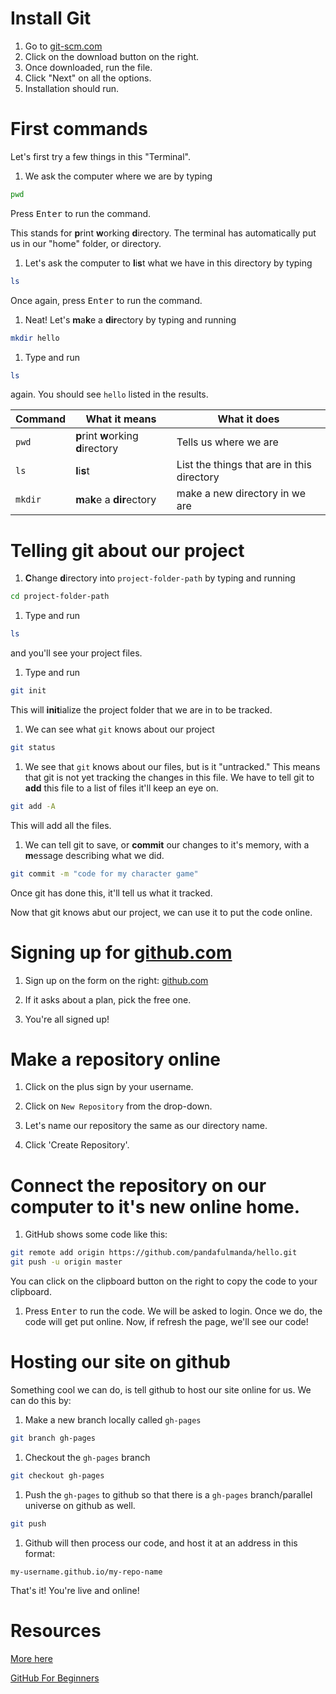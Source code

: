 # Install Git

1. Go to [git-scm.com](http://git-scm.com)
1. Click on the download button on the right.
1. Once downloaded, run the file.
1. Click "Next" on all the options.
1. Installation should run.

# First commands

Let's first try a few things in this "Terminal".

1. We ask the computer where we are by typing

  ```bash
  pwd
  ```

  Press <kbd>Enter</kbd> to run the command.

  This stands for **p**rint **w**orking **d**irectory.  The terminal has automatically put us in our "home" folder, or directory.

1. Let's ask the computer to **l**i**s**t what we have in this directory by typing

  ```bash
  ls
  ```

  Once again, press <kbd>Enter</kbd> to run the command.

1. Neat! Let's **m**a**k**e a **dir**ectory by typing and running

  ```bash
  mkdir hello
  ```

1. Type and run

  ```bash
  ls
  ```

  again.  You should see ```hello``` listed in the results.

| Command | What it means | What it does |
| ------- | ------------- | ------------ |
| `pwd` | **p**rint **w**orking **d**irectory | Tells us where we are |
| `ls` | **l**i**s**t | List the things that are in this directory |
| `mkdir` | **m**a**k**e a **dir**ectory | make a new directory in we are |


# Telling git about our project

1.  **C**hange **d**irectory into ```project-folder-path``` by typing and running

  ```bash
  cd project-folder-path
  ```

1. Type and run

  ```bash
  ls
  ```
  and you'll see your project files.

1. Type and run

  ```bash
  git init
  ```

  This will **init**ialize the project folder that we are in to be tracked.

1. We can see what `git` knows about our project

  ```bash
  git status
  ```

1. We see that `git` knows about our files, but is it "untracked."  This means that git is not yet tracking the changes in this file.  We have to tell git to **add** this file to a list of files it'll keep an eye on.

  ```bash
  git add -A
  ```

  This will add all the files.

1. We can tell git to save, or **commit** our changes to it's memory, with a **m**essage describing what we did.

  ```bash
  git commit -m "code for my character game"
  ```

  Once git has done this, it'll tell us what it tracked.

Now that git knows abut our project, we can use it to put the code online.


# Signing up for [github.com](https://github.com)

1. Sign up on the form on the right: [github.com](https://github.com)

1. If it asks about a plan, pick the free one.

1. You're all signed up!

# Make a repository online

1. Click on the plus sign by your username.

1. Click on `New Repository` from the drop-down.

1. Let's name our repository the same as our directory name.

1. Click 'Create Repository'.

# Connect the repository on our computer to it's new online home.

1. GitHub shows some code like this:

  ```bash
  git remote add origin https://github.com/pandafulmanda/hello.git
  git push -u origin master
  ```

  You can click on the clipboard button on the right to copy the code to your clipboard.

1. Press <kbd>Enter</kbd> to run the code. We will be asked to login.  Once we do, the code will get put online.  Now, if refresh the page, we'll see our code!

# Hosting our site on github

Something cool we can do, is tell github to host our site online for us. We can do this by:

1. Make a new branch locally called `gh-pages`

  ```bash
  git branch gh-pages
  ```

1. Checkout the `gh-pages` branch

  ```bash
  git checkout gh-pages
  ```

1. Push the `gh-pages` to github so that there is a `gh-pages` branch/parallel universe on github as well.

  ```bash
  git push
  ```

1. Github will then process our code, and host it at an address in this format:

  ```
  my-username.github.io/my-repo-name
  ```

That's it!  You're live and online!


# Resources
[More here](https://github.com/codeparkhouston/materials/tree/master/lesson-8)

[GitHub For Beginners](http://readwrite.com/2013/09/30/understanding-github-a-journey-for-beginners-part-1)
